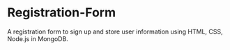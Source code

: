 # Registration-Form
A registration form to sign up and store user information using HTML, CSS, Node.js in MongoDB.
